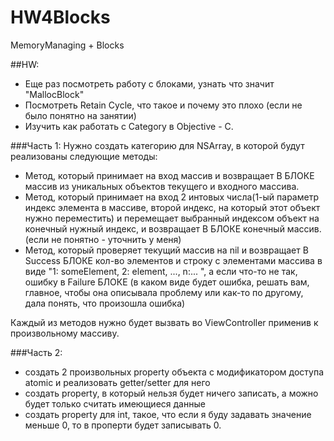 # HW4Blocks
MemoryManaging + Blocks

##HW: 
- Еще раз посмотреть работу с блоками, узнать что значит "MallocBlock" 
- Посмотреть Retain Cycle, что такое и почему это плохо (если не было понятно на занятии) 
- Изучить как работать с Category в Objective - C. 

###Часть 1:
Нужно создать категорию для NSArray, в которой будут реализованы следующие методы: 
* Метод, который принимает на вход  массив и возвращает В БЛОКЕ массив из уникальных объектов текущего и входного массива. 
* Метод, который принимает на вход 2 интовых числа(1-ый параметр индекс элемента в массиве, второй индекс, на который этот объект нужно переместить) и перемещает выбранный индексом объект на конечный нужный индекс, и возвращает В БЛОКЕ конечный массив. (если не понятно - уточнить у меня)
* Метод, который проверяет текущий массив на nil и возвращает В Success БЛОКЕ  кол-во элементов и строку с элементами массива в виде "1: someElement, 2: element, ..., n:... ", а если что-то не так, ошибку в Failure БЛОКЕ (в каком виде будет ошибка, решать вам, главное, чтобы она описывала проблему или как-то по другому, дала понять, что произошла ошибка) 

Каждый из методов нужно будет вызвать во ViewController применив к произвольному массиву.  

###Часть 2: 
* создать 2 произвольных property объекта с модификатором доступа atomic и реализовать getter/setter для него 
* создать property, в который нельзя будет ничего записать, а можно будет только считать имеющиеся данные 
* создать property для int, такое, что если я буду задавать значение меньше 0, то в проперти будет записывать 0.
